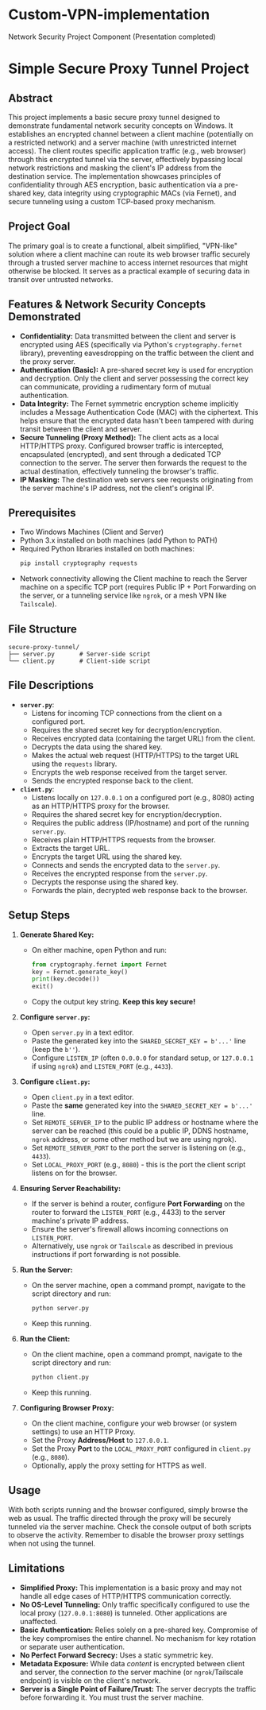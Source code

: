 # Custom-VPN-implementation
Network Security Project Component
(Presentation completed)

# Simple Secure Proxy Tunnel Project

## Abstract

This project implements a basic secure proxy tunnel designed to demonstrate fundamental network security concepts on Windows. It establishes an encrypted channel between a client machine (potentially on a restricted network) and a server machine (with unrestricted internet access). The client routes specific application traffic (e.g., web browser) through this encrypted tunnel via the server, effectively bypassing local network restrictions and masking the client's IP address from the destination service. The implementation showcases principles of confidentiality through AES encryption, basic authentication via a pre-shared key, data integrity using cryptographic MACs (via Fernet), and secure tunneling using a custom TCP-based proxy mechanism.

## Project Goal

The primary goal is to create a functional, albeit simplified, "VPN-like" solution where a client machine can route its web browser traffic securely through a trusted server machine to access internet resources that might otherwise be blocked. It serves as a practical example of securing data in transit over untrusted networks.

## Features & Network Security Concepts Demonstrated

*   **Confidentiality:** Data transmitted between the client and server is encrypted using AES (specifically via Python's `cryptography.fernet` library), preventing eavesdropping on the traffic between the client and the proxy server.
*   **Authentication (Basic):** A pre-shared secret key is used for encryption and decryption. Only the client and server possessing the correct key can communicate, providing a rudimentary form of mutual authentication.
*   **Data Integrity:** The Fernet symmetric encryption scheme implicitly includes a Message Authentication Code (MAC) with the ciphertext. This helps ensure that the encrypted data hasn't been tampered with during transit between the client and server.
*   **Secure Tunneling (Proxy Method):** The client acts as a local HTTP/HTTPS proxy. Configured browser traffic is intercepted, encapsulated (encrypted), and sent through a dedicated TCP connection to the server. The server then forwards the request to the actual destination, effectively tunneling the browser's traffic.
*   **IP Masking:** The destination web servers see requests originating from the server machine's IP address, not the client's original IP.

## Prerequisites

*   Two Windows Machines (Client and Server)
*   Python 3.x installed on both machines (add Python to PATH)
*   Required Python libraries installed on both machines:
    ```bash
    pip install cryptography requests
    ```
*   Network connectivity allowing the Client machine to reach the Server machine on a specific TCP port (requires Public IP + Port Forwarding on the server, or a tunneling service like `ngrok`, or a mesh VPN like `Tailscale`).

## File Structure

```
secure-proxy-tunnel/
├── server.py       # Server-side script
└── client.py       # Client-side script
```

## File Descriptions

*   **`server.py`**:
    *   Listens for incoming TCP connections from the client on a configured port.
    *   Requires the shared secret key for decryption/encryption.
    *   Receives encrypted data (containing the target URL) from the client.
    *   Decrypts the data using the shared key.
    *   Makes the actual web request (HTTP/HTTPS) to the target URL using the `requests` library.
    *   Encrypts the web response received from the target server.
    *   Sends the encrypted response back to the client.
*   **`client.py`**:
    *   Listens locally on `127.0.0.1` on a configured port (e.g., 8080) acting as an HTTP/HTTPS proxy for the browser.
    *   Requires the shared secret key for encryption/decryption.
    *   Requires the public address (IP/hostname) and port of the running `server.py`.
    *   Receives plain HTTP/HTTPS requests from the browser.
    *   Extracts the target URL.
    *   Encrypts the target URL using the shared key.
    *   Connects and sends the encrypted data to the `server.py`.
    *   Receives the encrypted response from the `server.py`.
    *   Decrypts the response using the shared key.
    *   Forwards the plain, decrypted web response back to the browser.

## Setup Steps

1.  **Generate Shared Key:**
    *   On either machine, open Python and run:
        ```python
        from cryptography.fernet import Fernet
        key = Fernet.generate_key()
        print(key.decode())
        exit()
        ```
    *   Copy the output key string. **Keep this key secure!**

2.  **Configure `server.py`:**
    *   Open `server.py` in a text editor.
    *   Paste the generated key into the `SHARED_SECRET_KEY = b'...'` line (keep the `b''`).
    *   Configure `LISTEN_IP` (often `0.0.0.0` for standard setup, or `127.0.0.1` if using `ngrok`) and `LISTEN_PORT` (e.g., `4433`).

3.  **Configure `client.py`:**
    *   Open `client.py` in a text editor.
    *   Paste the **same** generated key into the `SHARED_SECRET_KEY = b'...'` line.
    *   Set `REMOTE_SERVER_IP` to the public IP address or hostname where the server can be reached (this could be a public IP, DDNS hostname, `ngrok` address, or some other method but we are using ngrok).
    *   Set `REMOTE_SERVER_PORT` to the port the server is listening on (e.g., `4433`).
    *   Set `LOCAL_PROXY_PORT` (e.g., `8080`) - this is the port the client script listens on for the browser.

4.  **Ensuring Server Reachability:**
    *   If the server is behind a router, configure **Port Forwarding** on the router to forward the `LISTEN_PORT` (e.g., 4433) to the server machine's private IP address.
    *   Ensure the server's firewall allows incoming connections on `LISTEN_PORT`.
    *   Alternatively, use `ngrok` or `Tailscale` as described in previous instructions if port forwarding is not possible.

5.  **Run the Server:**
    *   On the server machine, open a command prompt, navigate to the script directory and run:
        ```bash
        python server.py
        ```
    *   Keep this running.

6.  **Run the Client:**
    *   On the client machine, open a command prompt, navigate to the script directory and run:
        ```bash
        python client.py
        ```
    *   Keep this running.

7.  **Configuring Browser Proxy:**
    *   On the client machine, configure your web browser (or system settings) to use an HTTP Proxy.
    *   Set the Proxy **Address/Host** to `127.0.0.1`.
    *   Set the Proxy **Port** to the `LOCAL_PROXY_PORT` configured in `client.py` (e.g., `8080`).
    *   Optionally, apply the proxy setting for HTTPS as well.

## Usage

With both scripts running and the browser configured, simply browse the web as usual. The traffic directed through the proxy will be securely tunneled via the server machine. Check the console output of both scripts to observe the activity. Remember to disable the browser proxy settings when not using the tunnel.

## Limitations

*   **Simplified Proxy:** This implementation is a basic proxy and may not handle all edge cases of HTTP/HTTPS communication correctly.
*   **No OS-Level Tunneling:** Only traffic specifically configured to use the local proxy (`127.0.0.1:8080`) is tunneled. Other applications are unaffected.
*   **Basic Authentication:** Relies solely on a pre-shared key. Compromise of the key compromises the entire channel. No mechanism for key rotation or separate user authentication.
*   **No Perfect Forward Secrecy:** Uses a static symmetric key.
*   **Metadata Exposure:** While data *content* is encrypted between client and server, the connection *to* the server machine (or `ngrok`/Tailscale endpoint) is visible on the client's network.
*   **Server is a Single Point of Failure/Trust:** The server decrypts the traffic before forwarding it. You must trust the server machine.

